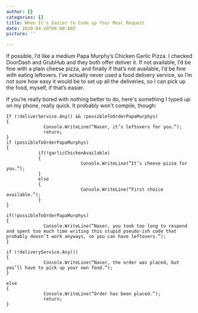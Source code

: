 ```yaml
---
author: []
categories: []
title: When It's Easier to Code up Your Meal Request
date: 2020-04-20T06:00:00Z
picture: ''

---
```

If possible, I’d like a medium Papa Murphy’s Chicken Garlic Pizza. I checked DoorDash and GrubHub and they both offer deliver it. If not available, I’d be fine with a plain cheese pizza, and finally if that’s not available, I’d be fine with eating leftovers. I’ve actually never used a food delivery service, so I’m not sure how easy it would be to set up all the deliveries, so I can pick up the food, myself, if that’s easier.

  If you’re really bored with nothing better to do, here's something I typed up on my   phone, really quick. It probably won't compile, though:

    If (!deliverService.Any() && !possibleToOrderPapaMurphys)
    {
                  Console.WriteLine(“Naser, it’s leftovers for you.”);
                  return;
    }
    if (possibleToOrderPapaMurphys)
    {
    			if(!garlicChickenAvailable)
    			{
                                Console.WriteLine(“It’s cheese pizza for you.”);
    			}
    			else
    			{
                  				Console.WriteLine(“First choice available.”);
    			}
    }
    
    if(!possibleToOrderPapaMurphys)
    {
                  Console.WriteLine(“Naser, you took too long to respond and spent too much time writing this stupid pseudo-ish code that probably doesn’t work anyways, so you can have leftovers.”);
    }
    
    if (!deliveryService.Any())
    {
                  Console.WriteLine(“Naser, the order was placed, but you’ll have to pick up your own food.”);
    }
    
    else
    {
                  Console.WriteLine(“Order has been placed.”);
                  return;  
    }
    